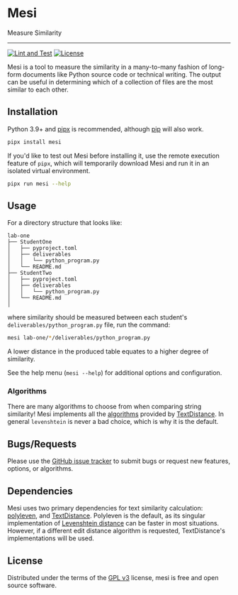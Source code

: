 # Mesi

Measure Similarity

---

[![Lint and Test](https://github.com/GatorEducator/mesi/actions/workflows/main.yml/badge.svg?branch=main)](https://github.com/GatorEducator/mesi/actions/workflows/main.yml)
[![License](https://img.shields.io/github/license/GatorEducator/mesi.svg)](https://github.com/GatorEducator/mesi/blob/master/LICENSE)

Mesi is a tool to measure the similarity in a many-to-many fashion of long-form
documents like Python source code or technical writing. The output can be useful
in determining which of a collection of files are the most similar to each
other.

## Installation

Python 3.9+ and [pipx](https://pypa.github.io/pipx/) is recommended, although
[pip](https://pip.pypa.io/en/stable/) will also work.

```bash
pipx install mesi
```

If you'd like to test out Mesi before installing it, use the remote execution
feature of `pipx`, which will temporarily download Mesi and run it in an
isolated virtual environment.

```bash
pipx run mesi --help
```

## Usage

For a directory structure that looks like:

```text
lab-one
├── StudentOne
│   ├── pyproject.toml
│   ├── deliverables
│   │   └── python_program.py
│   └── README.md
├── StudentTwo
│   ├── pyproject.toml
│   ├── deliverables
│   │   └── python_program.py
│   └── README.md
│
```

where similarity should be measured between each student's
`deliverables/python_program.py` file, run the command:

```bash
mesi lab-one/*/deliverables/python_program.py
```

A lower distance in the produced table equates to a higher degree of similarity.

See the help menu (`mesi --help`) for additional options and configuration.

### Algorithms

There are many algorithms to choose from when comparing string similarity! Mesi
implements all the
[algorithms](https://github.com/life4/textdistance#algorithms) provided by
[TextDistance](https://github.com/life4/textdistance). In general `levenshtein`
is never a bad choice, which is why it is the default.

## Bugs/Requests

Please use the [GitHub issue
tracker](https://github.com/GatorEducator/mesi/issues) to submit bugs or request
new features, options, or algorithms.

## Dependencies

Mesi uses two primary dependencies for text similarity calculation:
[polyleven](https://github.com/fujimotos/polyleven), and
[TextDistance](https://github.com/life4/textdistance). Polyleven is the default,
as its singular implementation of [Levenshtein
distance](https://en.wikipedia.org/wiki/Levenshtein_distance) can be faster in
most situations. However, if a different edit distance algorithm is requested,
TextDistance's implementations will be used.

## License

Distributed under the terms of the [GPL v3](LICENSE) license, mesi is free and
open source software.
